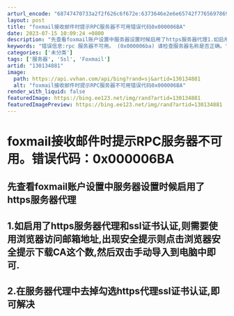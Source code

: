 ```yaml
---
arturl_encode: "68747470733a2f2f626c6f672e:6373646e2e6e65742f77656978696e5f34323135363336382f:61727469636c652f64657461696c732f313330313334383831"
layout: post
title: "foxmail接收邮件时提示RPC服务器不可用错误代码0x000006BA"
date: 2023-07-15 10:09:24 +0800
description: "先查看foxmail账户设置中服务器设置时候启用了https服务器代理1.如启用了https服务器代"
keywords: "错误信息:rpc 服务器不可用。 (0x000006ba) 请检查服务器名称是否正确。"
categories: ['未分类']
tags: ['服务器', 'Ssl', 'Foxmail']
artid: "130134881"
image:
  path: https://api.vvhan.com/api/bing?rand=sj&artid=130134881
  alt: "foxmail接收邮件时提示RPC服务器不可用错误代码0x000006BA"
render_with_liquid: false
featuredImage: https://bing.ee123.net/img/rand?artid=130134881
featuredImagePreview: https://bing.ee123.net/img/rand?artid=130134881
---
```


# foxmail接收邮件时提示RPC服务器不可用。错误代码：0x000006BA

## 先查看foxmail账户设置中服务器设置时候启用了https服务器代理

## 1.如启用了https服务器代理和ssl证书认证,则需要使用浏览器访问邮箱地址,出现安全提示则点击浏览器安全提示下载CA这个数,然后双击手动导入到电脑中即可.

## 2.在服务器代理中去掉勾选https代理ssl证书认证,即可解决